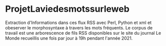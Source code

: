 # ProjetLaviedesmotssurleweb
Extraction d'Informations dans ces flux RSS avec Perl, Python et xml et obeserver le morphosyntaxe à travers les mots fréquents. Le corpus de travail est une arborescence de fils RSS disponibles sur le site du journal Le Monde recueillis une fois par jour à 19h pendant l'année 2021.
